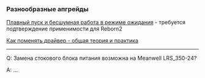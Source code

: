 ### Разнообразные апгрейды

[Плавный пуск и бесшумная работа в режиме ожидания](https://www.youtube.com/watch?v=wAFuxwjFUGo&ab_channel=DenisDrugov) - требуется подтверждение применимости для Reborn2

[Как поменять драйвер - общая теория и практика](https://youtu.be/MQE7OZ34_eE)



-------

Q: Замена стокового блока питания возможна на Meanwell LRS_350-24?

A: ...


